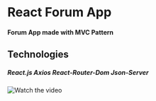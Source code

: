 # React Forum App

#### Forum App made with MVC Pattern

## Technologies

##### React.js   Axios   React-Router-Dom   Json-Server 


![Watch the video](/Users/ramazanozbuganli/Desktop/okul/context-todo/my-app/src/recat.gif)

